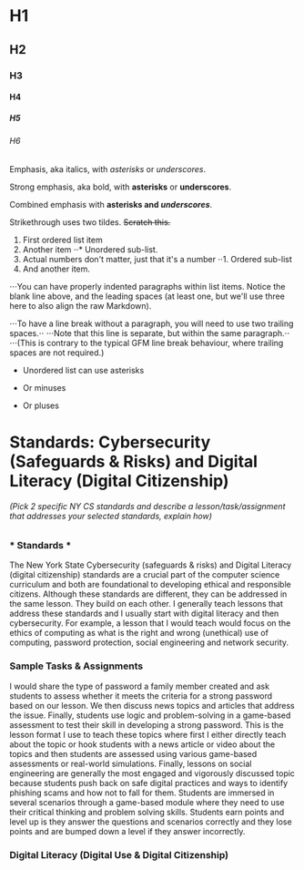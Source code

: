 # H1
## H2
### H3
#### H4
##### H5
###### H6

Emphasis, aka italics, with *asterisks* or _underscores_.

Strong emphasis, aka bold, with **asterisks** or __underscores__.

Combined emphasis with **asterisks and _underscores_**.

Strikethrough uses two tildes. ~~Scratch this.~~

1. First ordered list item
2. Another item
⋅⋅* Unordered sub-list. 
1. Actual numbers don't matter, just that it's a number
⋅⋅1. Ordered sub-list
4. And another item.

⋅⋅⋅You can have properly indented paragraphs within list items. Notice the blank line above, and the leading spaces (at least one, but we'll use three here to also align the raw Markdown).

⋅⋅⋅To have a line break without a paragraph, you will need to use two trailing spaces.⋅⋅
⋅⋅⋅Note that this line is separate, but within the same paragraph.⋅⋅
⋅⋅⋅(This is contrary to the typical GFM line break behaviour, where trailing spaces are not required.)

* Unordered list can use asterisks
- Or minuses
+ Or pluses

# Standards: Cybersecurity (Safeguards & Risks) and Digital Literacy (Digital Citizenship)

###### (Pick 2 specific NY CS standards and describe a lesson/task/assignment that addresses your   selected standards, explain how)

### * Standards *
The New York State Cybersecurity (safeguards & risks) and Digital Literacy (digital citizenship) standards are a crucial part of the computer science curriculum and both are foundational to developing ethical and responsible citizens. Although these standards are different, they can be addressed in the same lesson. They build on each other.  I generally teach lessons that address these standards and I usually start with digital literacy and then cybersecurity. For example, a lesson that I would teach would focus on the ethics of computing as what is the right and wrong (unethical) use of computing, password protection, social engineering and network security.
 
 ### Sample Tasks & Assignments
I would share the type of password a family member created and ask students to assess whether it meets the criteria for a strong password based on our lesson. We then discuss news topics and articles that address the issue. Finally, students use logic and problem-solving in a game-based assessment to test their skill in developing a strong password.  This is the lesson format I use to teach these topics where first I either directly teach about the topic or hook students with a news article or video about the topics and then students are assessed using various game-based assessments or real-world simulations. Finally, lessons on social engineering are generally the most engaged and vigorously discussed topic because students push back on safe digital practices and ways to identify phishing scams and how not to fall for them. Students are immersed in several scenarios through a game-based module where they need to use their critical thinking and problem solving skills. Students earn points and level up is they answer the questions and scenarios correctly and they lose points and are bumped down a level if they answer incorrectly.

### Digital Literacy (Digital Use & Digital Citizenship)
